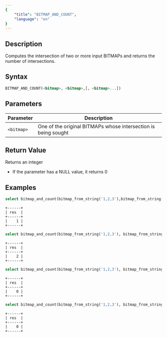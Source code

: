 ```yaml
---
{
    "title": "BITMAP_AND_COUNT",
    "language": "en"
}
---
```


## Description

Computes the intersection of two or more input BITMAPs and returns the number of intersections.

## Syntax

```sql
BITMAP_AND_COUNT(<bitmap>, <bitmap>,[, <bitmap>...])
```

## Parameters

| Parameter  | Description                                                    |
|------------|----------------------------------------------------------------|
| `<bitmap>` | One of the original BITMAPs whose intersection is being sought |

## Return Value

Returns an integer
- If the parameter has a NULL value, it returns 0

## Examples

```sql
select bitmap_and_count(bitmap_from_string('1,2,3'),bitmap_from_string('3,4,5')) as res;
```

```text
+------+
| res  |
+------+
|    1 |
+------+
```

```sql
select bitmap_and_count(bitmap_from_string('1,2,3'), bitmap_from_string('1,2'), bitmap_from_string('1,2,3,4,5')) as res;
```

```text
+------+
| res  |
+------+
|    2 |
+------+
```

```sql
select bitmap_and_count(bitmap_from_string('1,2,3'), bitmap_from_string('1,2'), bitmap_from_string('1,2,3,4,5'),bitmap_empty()) as res;
```

```text
+------+
| res  |
+------+
|    0 |
+------+
```

```sql
select bitmap_and_count(bitmap_from_string('1,2,3'), bitmap_from_string('1,2'), bitmap_from_string('1,2,3,4,5'), NULL) as res;
```

```text
+------+
| res  |
+------+
|    0 |
+------+
```


